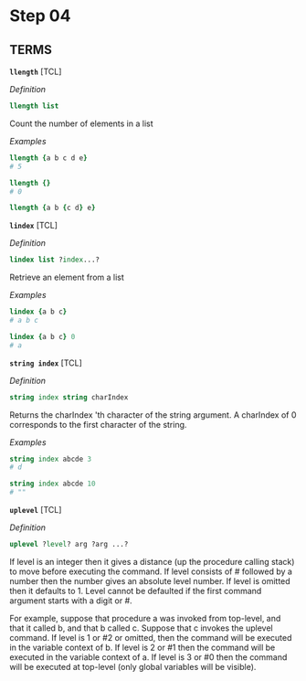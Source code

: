# Step 04


## TERMS
**`llength`** [TCL]

*Definition*
```tcl
llength list
```
Count the number of elements in a list

*Examples*
```tcl
llength {a b c d e}
# 5
```
```tcl
llength {}
# 0
```
```tcl
llength {a b {c d} e}
```

**`lindex`** [TCL]

*Definition*
```tcl
lindex list ?index...?
```
Retrieve an element from a list

*Examples*
```tcl
lindex {a b c}
# a b c
```
```tcl
lindex {a b c} 0
# a
```

**`string index`** [TCL]

*Definition*
```tcl
string index string charIndex
```
Returns the charIndex 'th character of the string argument. A charIndex of 0 corresponds to the first character of the string.

*Examples*
```tcl
string index abcde 3
# d
```

```tcl
string index abcde 10
# ""
```

**`uplevel`** [TCL]

*Definition*
```tcl
uplevel ?level? arg ?arg ...?
```
If level is an integer then it gives a distance (up the procedure calling stack) to move before executing the command. If level consists of # followed by a number then the number gives an absolute level number. If level is omitted then it defaults to 1. Level cannot be defaulted if the first command argument starts with a digit or #.

For example, suppose that procedure a was invoked from top-level, and that it called b, and that b called c. Suppose that c invokes the uplevel command. If level is 1 or #2 or omitted, then the command will be executed in the variable context of b. If level is 2 or #1 then the command will be executed in the variable context of a. If level is 3 or #0 then the command will be executed at top-level (only global variables will be visible).
